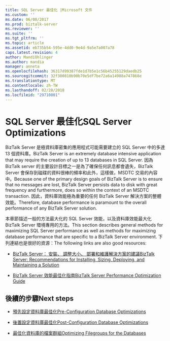 ```yaml
---
title: SQL Server 最佳化 |Microsoft 文件
ms.custom: ''
ms.date: 06/08/2017
ms.prod: biztalk-server
ms.reviewer: ''
ms.suite: ''
ms.tgt_pltfrm: ''
ms.topic: article
ms.assetid: eb735b54-595e-4dd0-9e4d-9a5e7a007a78
caps.latest.revision: 4
author: MandiOhlinger
ms.author: mandia
manager: anneta
ms.openlocfilehash: 36317d99387fde1d7b5e1c56b45255129daedb25
ms.sourcegitcommit: 32f380810b90b70e5df7be72a6a14988a747868e
ms.translationtype: MT
ms.contentlocale: zh-TW
ms.lasthandoff: 02/28/2018
ms.locfileid: "29710801"
---
```

# <a name="sql-server-optimizations"></a><span data-ttu-id="1b157-102">SQL Server 最佳化</span><span class="sxs-lookup"><span data-stu-id="1b157-102">SQL Server Optimizations</span></span>
<span data-ttu-id="1b157-103">BizTalk Server 是極資料庫密集的應用程式可能需要建立的 SQL Server 中的多達 13 個資料庫。</span><span class="sxs-lookup"><span data-stu-id="1b157-103">BizTalk Server is an extremely database intensive application that may require the creation of up to 13 databases in SQL Server.</span></span> <span data-ttu-id="1b157-104">因為 BizTalk server 的主要設計目標之一是為了確保任何訊息都會遺失，BizTalk Server 會保存到磁碟的資料很棒的頻率和此外，這樣做，MSDTC 交易的內容中。</span><span class="sxs-lookup"><span data-stu-id="1b157-104">Because one of the primary design goals of BizTalk Server is to ensure that no messages are lost, BizTalk Server persists data to disk with great frequency and furthermore, does so within the context of an MSDTC transaction.</span></span> <span data-ttu-id="1b157-105">因此，資料庫效能極為重要的任何 BizTalk Server 解決方案的整體效能。</span><span class="sxs-lookup"><span data-stu-id="1b157-105">Therefore, database performance is paramount to the overall performance of any BizTalk Server solution.</span></span>  
  
<span data-ttu-id="1b157-106">本章節描述一般的方法最大化的 SQL Server 效能，以及資料庫效能最大化 BizTalk Server 環境專用的方法。</span><span class="sxs-lookup"><span data-stu-id="1b157-106">This section describes general methods for maximizing SQL Server performance as well as methods for maximizing database performance that are specific to a BizTalk Server environment.</span></span> <span data-ttu-id="1b157-107">下列連結也是很好的資源：</span><span class="sxs-lookup"><span data-stu-id="1b157-107">The following links are also good resources:</span></span> 

- [<span data-ttu-id="1b157-108">BizTalk Server： 安裝、 調整大小、 部署和維護解決方案的建議</span><span class="sxs-lookup"><span data-stu-id="1b157-108">BizTalk Server: Recommendations for Installing, Sizing, Deploying, and Maintaining a Solution</span></span>](https://social.technet.microsoft.com/wiki/contents/articles/666.biztalk-server-recommendations-for-installing-sizing-deploying-and-maintaining-a-solution.aspx)

- [<span data-ttu-id="1b157-109">BizTalk Server 效能最佳化指南</span><span class="sxs-lookup"><span data-stu-id="1b157-109">BizTalk Server Performance Optimization Guide</span></span>](biztalk-server-2013-performance-optimization-guide.md)

  
## <a name="next-steps"></a><span data-ttu-id="1b157-110">後續的步驟</span><span class="sxs-lookup"><span data-stu-id="1b157-110">Next steps</span></span>
  
-   [<span data-ttu-id="1b157-111">預先設定資料庫最佳化</span><span class="sxs-lookup"><span data-stu-id="1b157-111">Pre-Configuration Database Optimizations</span></span>](../technical-guides/pre-configuration-database-optimizations1.md)  
  
-   [<span data-ttu-id="1b157-112">後置設定資料庫最佳化</span><span class="sxs-lookup"><span data-stu-id="1b157-112">Post-Configuration Database Optimizations</span></span>](../technical-guides/post-configuration-database-optimizations1.md)  
  
-   [<span data-ttu-id="1b157-113">最佳化資料庫的檔案群組</span><span class="sxs-lookup"><span data-stu-id="1b157-113">Optimizing Filegroups for the Databases</span></span>](../technical-guides/optimizing-filegroups-for-the-databases1.md)